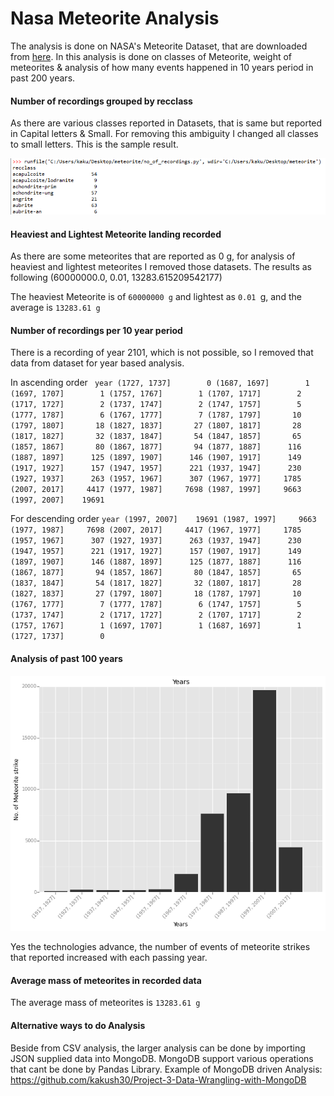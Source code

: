 # Nasa Meteorite Analysis

The analysis is done on NASA's Meteorite Dataset, that are downloaded from [here](https://data.nasa.gov/view/ak9y-cwf9). In this analysis is done on classes of Meteorite, weight of meteorites & analysis of how many events happened in 10 years period in past 200 years. 

#### Number of recordings grouped by recclass

As there are various classes reported in Datasets, that is same but reported in Capital letters & Small. For removing this ambiguity I changed all classes to small letters. This is the sample result.

![1st img](https://raw.githubusercontent.com/kakush30/nasa-meteorite-analysis/master/img/result_1.png)

#### Heaviest and Lightest Meteorite landing recorded

As there are some meteorites that are reported as 0 g, for analysis of heaviest and lightest meteorites I removed those datasets.
The results as following 
(60000000.0, 0.01, 13283.615209542177)

The heaviest Meteorite is of `60000000 g` and lightest as `0.01 `g, and the average is `13283.61 g`

#### Number of recordings per 10 year period

There is a recording of year 2101, which is not possible, so I removed that data from dataset for year based analysis.

In ascending order
` year
(1727, 1737]        0
(1687, 1697]        1
(1697, 1707]        1
(1757, 1767]        1
(1707, 1717]        2
(1717, 1727]        2
(1737, 1747]        2
(1747, 1757]        5
(1777, 1787]        6
(1767, 1777]        7
(1787, 1797]       10
(1797, 1807]       18
(1827, 1837]       27
(1807, 1817]       28
(1817, 1827]       32
(1837, 1847]       54
(1847, 1857]       65
(1857, 1867]       80
(1867, 1877]       94
(1877, 1887]      116
(1887, 1897]      125
(1897, 1907]      146
(1907, 1917]      149
(1917, 1927]      157
(1947, 1957]      221
(1937, 1947]      230
(1927, 1937]      263
(1957, 1967]      307
(1967, 1977]     1785
(2007, 2017]     4417
(1977, 1987]     7698
(1987, 1997]     9663
(1997, 2007]    19691`

For descending order
`year
(1997, 2007]    19691
(1987, 1997]     9663
(1977, 1987]     7698
(2007, 2017]     4417
(1967, 1977]     1785
(1957, 1967]      307
(1927, 1937]      263
(1937, 1947]      230
(1947, 1957]      221
(1917, 1927]      157
(1907, 1917]      149
(1897, 1907]      146
(1887, 1897]      125
(1877, 1887]      116
(1867, 1877]       94
(1857, 1867]       80
(1847, 1857]       65
(1837, 1847]       54
(1817, 1827]       32
(1807, 1817]       28
(1827, 1837]       27
(1797, 1807]       18
(1787, 1797]       10
(1767, 1777]        7
(1777, 1787]        6
(1747, 1757]        5
(1737, 1747]        2
(1717, 1727]        2
(1707, 1717]        2
(1757, 1767]        1
(1697, 1707]        1
(1687, 1697]        1
(1727, 1737]        0`

#### Analysis of past 100 years

![img2](https://raw.githubusercontent.com/kakush30/nasa-meteorite-analysis/master/img/100_years.png)

Yes the technologies advance, the number of events of meteorite strikes that reported increased with each passing year. 

#### Average mass of meteorites in recorded data

The average mass of meteorites is `13283.61 g`

#### Alternative ways to do Analysis

Beside from CSV analysis, the larger analysis can be done by importing JSON supplied data into MongoDB. MongoDB support various operations that cant be done by Pandas Library. 
Example of MongoDB driven Analysis: https://github.com/kakush30/Project-3-Data-Wrangling-with-MongoDB
